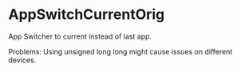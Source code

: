 # AppSwitchCurrentOrig
App Switcher to current instead of last app.

Problems:
Using unsigned long long might cause issues on different devices.

